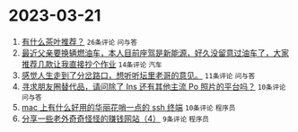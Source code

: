 # 2023-03-21

1. [有什么茶叶推荐？](https://www.v2ex.com/t/925732) `26条评论` `问与答`
1. [最近父亲要换辆燃油车，本人目前座驾是新能源，好久没留意过油车了，大家推荐几款让我直接抄个作业](https://www.v2ex.com/t/925736) `14条评论` `汽车`
1. [感觉人生走到了分岔路口，想听听坛里老哥的意见。](https://www.v2ex.com/t/925731) `11条评论` `问与答`
1. [寻求朋友圈替代品，请问除了 Ins 还有其他主流 Po 照片的平台吗？](https://www.v2ex.com/t/925733) `10条评论` `问与答`
1. [mac 上有什么好用的华丽花哨一点的 ssh 终端](https://www.v2ex.com/t/925729) `10条评论` `程序员`
1. [分享一些老外奇奇怪怪的赚钱网站（4）](https://www.v2ex.com/t/925730) `9条评论` `程序员`
